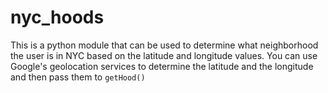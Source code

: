 # nyc_hoods
This is a python module that can be used to determine what neighborhood the user is in NYC based on the latitude and longitude values. You can use Google's geolocation services to determine the latitude and the longitude and then pass them to `getHood()`
